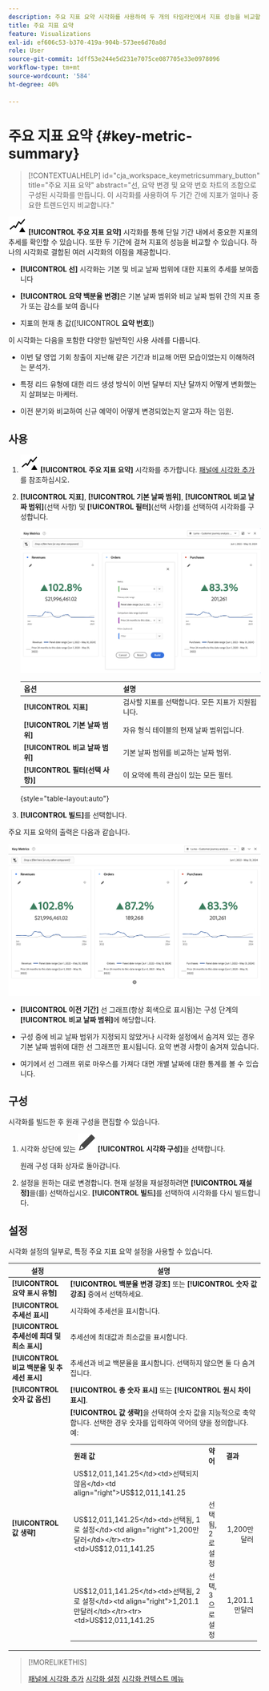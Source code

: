 ```yaml
---
description: 주요 지표 요약 시각화를 사용하여 두 개의 타임라인에서 지표 성능을 비교할 수 있습니다.
title: 주요 지표 요약
feature: Visualizations
exl-id: ef606c53-b370-419a-904b-573ee6d70a8d
role: User
source-git-commit: 1dff53e244e5d231e7075ce087705e33e0978096
workflow-type: tm+mt
source-wordcount: '584'
ht-degree: 40%

---
```


# 주요 지표 요약 {#key-metric-summary}

<!-- markdownlint-disable MD034 -->

>[!CONTEXTUALHELP]
>id="cja_workspace_keymetricsummary_button"
>title="주요 지표 요약"
>abstract="선, 요약 변경 및 요약 번호 차트의 조합으로 구성된 시각화를 만듭니다. 이 시각화를 사용하여 두 기간 간에 지표가 얼마나 중요한 트렌드인지 비교합니다."

<!-- markdownlint-enable MD034 -->


![주요 지표](/help/assets/icons/KeyMetrics.svg) **[!UICONTROL 주요 지표 요약]** 시각화를 통해 단일 기간 내에서 중요한 지표의 추세를 확인할 수 있습니다. 또한 두 기간에 걸쳐 지표의 성능을 비교할 수 있습니다. 하나의 시각화로 결합된 여러 시각화의 이점을 제공합니다.

* **[!UICONTROL 선]** 시각화는 기본 및 비교 날짜 범위에 대한 지표의 추세를 보여줍니다

* **[!UICONTROL 요약 백분율 변경]**&#x200B;은 기본 날짜 범위와 비교 날짜 범위 간의 지표 증가 또는 감소를 보여 줍니다

* 지표의 현재 총 값([!UICONTROL **요약 번호**])

이 시각화는 다음을 포함한 다양한 일반적인 사용 사례를 다룹니다.

* 이번 달 영업 기회 창출이 지난해 같은 기간과 비교해 어떤 모습이었는지 이해하려는 분석가.

* 특정 리드 유형에 대한 리드 생성 방식이 이번 달부터 지난 달까지 어떻게 변화했는지 살펴보는 마케터.

* 이전 분기와 비교하여 신규 예약이 어떻게 변경되었는지 알고자 하는 임원.

## 사용

1. ![KeyMetrics](/help/assets/icons/KeyMetrics.svg) **[!UICONTROL 주요 지표 요약]** 시각화를 추가합니다. [패널에 시각화 추가](freeform-analysis-visualizations.md#add-visualizations-to-a-panel)를 참조하십시오.

1. **[!UICONTROL 지표]**, **[!UICONTROL 기본 날짜 범위]**, **[!UICONTROL 비교 날짜 범위]**(선택 사항) 및 **[!UICONTROL 필터]**(선택 사항)를 선택하여 시각화를 구성합니다.

   ![지표, 기본 날짜 범위, 비교 날짜 범위 및 세그먼트에 대한 옵션을 표시하는 주요 지표 구성입니다.](assets/key-metrics-config.png)

   | 옵션 | 설명 |
   | --- | --- |
   | **[!UICONTROL 지표]** | 검사할 지표를 선택합니다. 모든 지표가 지원됩니다. |
   | **[!UICONTROL 기본 날짜 범위]** | 자유 형식 테이블의 현재 날짜 범위입니다. |
   | **[!UICONTROL 비교 날짜 범위]** | 기본 날짜 범위를 비교하는 날짜 범위. |
   | **[!UICONTROL 필터(선택 사항)]** | 이 요약에 특히 관심이 있는 모든 필터. |

   {style="table-layout:auto"}

1. **[!UICONTROL 빌드]**&#x200B;를 선택합니다.

<!--## How the Key Metric Summary visualization handles the comparison date range

(This will probably release in January. Per Jaden Howell)

* If the primary date range is set to the panel date range, there are 2-6 options that are considered 'relative' to the primary date range. These usually include the previous period (same amount of time immediately proceeding the primary date range), and 52 weeks prior to that date range.

* If the comparison date range is set to one of the 'relative' options, upon updating the primary date range, the comparison date range updates to the period immediate preceding the panel date range.

* If your comparison date range is *not* set to a 'relative' option, then updating the panel date range changes your primary date range, but has no effect on the comparison date range.

**Example 1**

Primary date range is set to the panel's date range: 'Yesterday'
Comparison date range is set to a relative date range, one of: 'Previous day', 'Same day last week', 'Same day 4 weeks prior', 'Same day last month', 'Same day last year', or 'Same day 52 weeks prior'.
When I change the panel's date range to 'This month', the comparison date range will update to 'Previous month'.

**Example 2**
 
Primary date range is set to the panel's date range: 'Yesterday'
Comparison date range is set to a non-relative date range, such as 'Feb 2nd, 2022', 'Highest sales day', 'Last week', etc. 

>[!NOTE]
>
>Last week is relative to the day the project is opened on, but it is not based on the panel's date range of 'Yesterday'. In other cases, such as if the panel's date range was 'This week', it may be relative.

When you change the panel's date range to '4 days ago', the comparison date range remains at the previous selection. -->

주요 지표 요약의 출력은 다음과 같습니다.

![지표, 요약 변경, 요약 번호 및 선 그래프를 표시하는 주요 지표 출력입니다.](assets/key-metrics.png)

* **[!UICONTROL 이전 기간]** 선 그래프(항상 회색으로 표시됨)는 구성 단계의 **[!UICONTROL 비교 날짜 범위]**&#x200B;에 해당합니다.

* 구성 중에 비교 날짜 범위가 지정되지 않았거나 시각화 설정에서 숨겨져 있는 경우 기본 날짜 범위에 대한 선 그래프만 표시됩니다. 요약 변경 사항이 숨겨져 있습니다.

* 여기에서 선 그래프 위로 마우스를 가져다 대면 개별 날짜에 대한 통계를 볼 수 있습니다.


## 구성

시각화를 빌드한 후 원래 구성을 편집할 수 있습니다.

1. 시각화 상단에 있는 ![편집](/help/assets/icons/Edit.svg) **[!UICONTROL 시각화 구성]**&#x200B;을 선택합니다.

   원래 구성 대화 상자로 돌아갑니다.

1. 설정을 원하는 대로 변경합니다. 현재 설정을 재설정하려면 **[!UICONTROL 재설정]**&#x200B;을(를) 선택하십시오. **[!UICONTROL 빌드]**&#x200B;를 선택하여 시각화를 다시 빌드합니다.

## 설정

시각화 설정의 일부로, 특정 주요 지표 요약 설정을 사용할 수 있습니다.

| 설정 | 설명 |
|---|---|
| **[!UICONTROL 요약 표시 유형]** | **[!UICONTROL 백분율 변경 강조]** 또는 **[!UICONTROL 숫자 값 강조]** 중에서 선택하세요. |
| **[!UICONTROL 추세선 표시]** | 시각화에 추세선을 표시합니다. |
| **[!UICONTROL 추세선에 최대 및 최소 표시]** | 추세선에 최대값과 최소값을 표시합니다. |
| **[!UICONTROL 비교 백분율 및 추세선 표시]** | 추세선과 비교 백분율을 표시합니다. 선택하지 않으면 둘 다 숨겨집니다. |
| **[!UICONTROL 숫자 값 옵션]** | **[!UICONTROL 총 숫자 표시]** 또는 **[!UICONTROL 원시 차이 표시]**. |
| **[!UICONTROL 값 생략]** | **[!UICONTROL 값 생략]**&#x200B;을 선택하여 숫자 값을 지능적으로 축약합니다. 선택한 경우 숫자를 입력하여 약어의 양을 정의합니다. 예: <br/><table><tr><td>**원래 값**</td><td>**약어**</td><td>**결과**</td></tr><tr><td>US$12,011,141.25</td><td>선택되지 않음</td><td  align="right">US$12,011,141.25</td></tr><tr><td>US$12,011,141.25</td><td>선택됨, 1로 설정</td><td align="right">1,200만 달러</td></tr><tr><td>US$12,011,141.25</td><td>선택됨, 2로 설정</td><td  align="right">1,200만 달러</td></tr><tr><td>US$12,011,141.25</td><td>선택됨, 2로 설정</td><td align="right">1,201.1만달러</td></tr><tr><td>US$12,011,141.25</td><td>선택, 3으로 설정</td><td align="right">1,201.1만달러</td></tr></table> |

>[!MORELIKETHIS]
>
>[패널에 시각화 추가](/help/analysis-workspace/visualizations/freeform-analysis-visualizations.md#add-visualizations-to-a-panel)
>[시각화 설정](/help/analysis-workspace/visualizations/freeform-analysis-visualizations.md#settings)
>[시각화 컨텍스트 메뉴](/help/analysis-workspace/visualizations/freeform-analysis-visualizations.md#context-menu)
>

